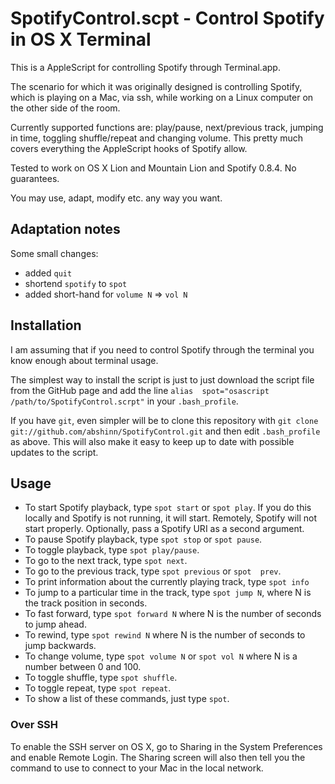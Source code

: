 # SpotifyControl.scpt - Control Spotify in OS X Terminal

This is a AppleScript for controlling Spotify through Terminal.app.

The scenario for which it was originally designed is controlling Spotify,
which is playing on a Mac, via ssh, while working on a Linux computer 
on the other side of the room.

Currently supported functions are: play/pause, next/previous 
track, jumping in time, toggling shuffle/repeat and changing volume.
This pretty much covers everything the AppleScript hooks of Spotify
allow.

Tested to work on OS X Lion and Mountain Lion and Spotify 0.8.4.
No guarantees.

You may use, adapt, modify etc. any way you want.

 
## Adaptation notes

Some small changes:
* added `quit`
* shortend `spotify` to `spot`
* added short-hand for `volume N` => `vol N`


## Installation

I am assuming that if you need to control Spotify through the terminal 
you know enough about terminal usage.

The simplest way to install the script is just to just download the 
script file from the GitHub page and add the line `alias 
spot="osascript /path/to/SpotifyControl.scrpt"` in your `.bash_profile`.

If you have `git`, even simpler will be to clone this repository with 
`git clone git://github.com/abshinn/SpotifyControl.git` and then edit 
`.bash_profile` as above. This will also make it easy to keep up to 
date with possible updates to the script.


## Usage

* To start Spotify playback, type `spot start` or `spot play`. 
If you do this locally and Spotify is not running, it will start. 
Remotely, Spotify will not start properly. Optionally, pass a Spotify URI as a second argument.
* To pause Spotify playback, type `spot stop` or `spot pause`.
* To toggle playback, type `spot play/pause`.
* To go to the next track, type `spot next`.
* To go to the previous track, type `spot previous` or `spot 
prev`.
* To print information about the currently playing track, 
type `spot info`
* To jump to a particular time in the track, type `spot jump N`,
where N is the track position in seconds.
* To fast forward, type `spot forward N` where N is the number of
seconds to jump ahead.
* To rewind, type `spot rewind N` where N is the number of
seconds to jump backwards.
* To change volume, type `spot volume N` or `spot vol N` where N is a number between
0 and 100.
* To toggle shuffle, type `spot shuffle`.
* To toggle repeat, type `spot repeat`.
* To show a list of these commands, just type `spot`.


### Over SSH

To enable the SSH server on OS X, go to Sharing in the System Preferences
and enable Remote Login. The Sharing screen will also then tell you the
command to use to connect to your Mac in the local network.
